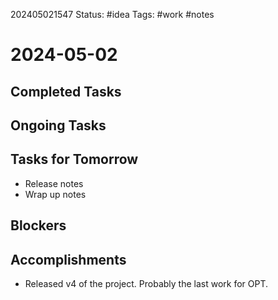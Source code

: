 202405021547
Status: #idea
Tags: #work #notes 

# 2024-05-02

## Completed Tasks

## Ongoing Tasks

## Tasks for Tomorrow
- Release notes
- Wrap up notes
## Blockers

## Accomplishments
- Released v4 of the project. Probably the last work for OPT.